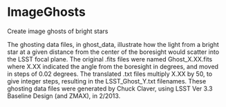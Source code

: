 # ImageGhosts
Create image ghosts of bright stars

The ghosting data files, in ghost_data, illustrate how the light from a bright star at a given distance from the center of the boresight would scatter into the LSST focal plane. The original .fits files were named Ghost\_X.XX.fits where X.XX indicated the angle from the boresight in degrees, and moved in steps of 0.02 degrees. The translated .txt files multiply X.XX by 50, to give integer steps, resulting in the LSST\_Ghost\_Y.txt filenames. These ghosting data files were generated by Chuck Claver, using LSST Ver 3.3 Baseline Design (and ZMAX), in 2/2013.

